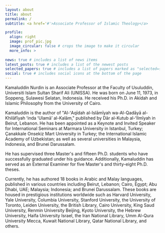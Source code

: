 ```yaml
---
layout: about
title: about
permalink: /
subtitle: <a href='#'>Associate Professor of Islamic Theology</a>

profile:
  align: right
  image: prof_pic.jpg
  image_circular: false # crops the image to make it circular
  more_info: >
    
news: true # includes a list of news items
latest_posts: true # includes a list of the newest posts
selected_papers: true # includes a list of papers marked as "selected={true}"
social: true # includes social icons at the bottom of the page
---
```


Kamaluddin Nurdin is an Associate Professor at the Faculty of Usuluddin, Universiti Islam Sultan Sharif Ali (UNISSA). He was born on June 11, 1973, in Soppeng, Sulawesi Selatan, Indonesia. He received his Ph.D. in Akidah and Islamic Philosophy from the University of Cairo.

Kamaluddin is the author of "Al-ʻAqīdah al-Islāmīyah wa-Al-Qadāyā al-Khilāfīyah ʻinda ʻUlamāʼ al-Kalām," published by Dār al-Kutub al-ʻIlmīyah in Beirut, Lebanon. He has been appointed as a Keynote and Invited Speaker for International Seminars at Marmara University in Istanbul, Turkey; Çanakkale Onsekiz Mart University in Turkey; the International Islamic Academy of Uzbekistan; as well as several universities in Malaysia, Indonesia, and Brunei Darussalam.

He has supervised three Master's and fifteen Ph.D. students who have successfully graduated under his guidance. Additionally, Kamaluddin has served as an External Examiner for five Master's and thirty-eight Ph.D. theses.

Currently, he has authored 18 books in Arabic and Malay languages, published in various countries including Beirut, Lebanon; Cairo, Egypt; Abu Dhabi, UAE; Malaysia; Indonesia; and Brunei Darussalam. These books are housed in prestigious institutions worldwide such as Harvard University, Yale University, Columbia University, Stanford University, the University of Toronto, Leiden University, the British Library, Cairo University, King Saud University, Renmin University Beijing, Kyoto University, the Hebrew University, Haifa University Israel, the Iran National Library, Umm Al-Qura University Mecca, Kuwait National Library, Qatar National Library, and others.